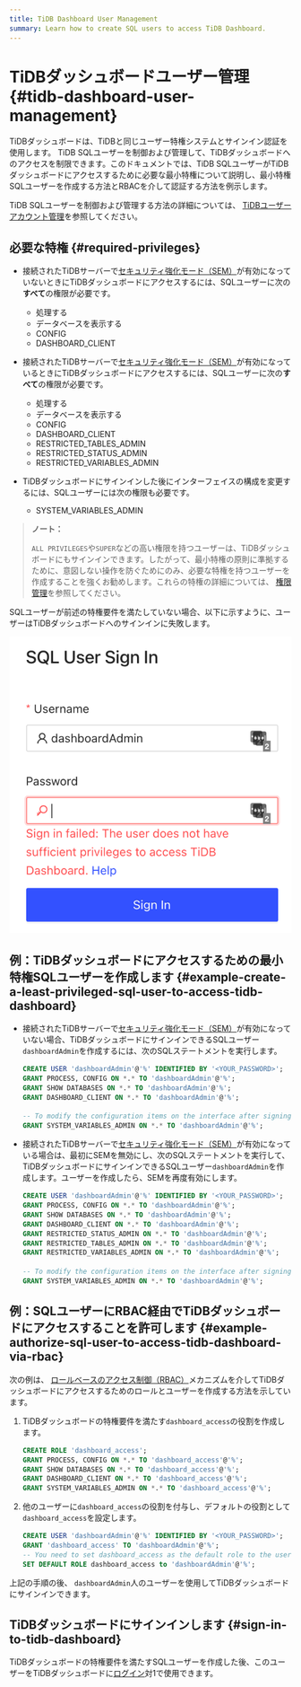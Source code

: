 ```yaml
---
title: TiDB Dashboard User Management
summary: Learn how to create SQL users to access TiDB Dashboard.
---
```


# TiDBダッシュボードユーザー管理 {#tidb-dashboard-user-management}

TiDBダッシュボードは、TiDBと同じユーザー特権システムとサインイン認証を使用します。 TiDB SQLユーザーを制御および管理して、TiDBダッシュボードへのアクセスを制限できます。このドキュメントでは、TiDB SQLユーザーがTiDBダッシュボードにアクセスするために必要な最小特権について説明し、最小特権SQLユーザーを作成する方法とRBACを介して認証する方法を例示します。

TiDB SQLユーザーを制御および管理する方法の詳細については、 [TiDBユーザーアカウント管理](/user-account-management.md)を参照してください。

## 必要な特権 {#required-privileges}

-   接続されたTiDBサーバーで[セキュリティ強化モード（SEM）](/system-variables.md#tidb_enable_enhanced_security)が有効になっていないときにTiDBダッシュボードにアクセスするには、SQLユーザーに次の**すべて**の権限が必要です。

    -   処理する
    -   データベースを表示する
    -   CONFIG
    -   DASHBOARD_CLIENT

-   接続されたTiDBサーバーで[セキュリティ強化モード（SEM）](/system-variables.md#tidb_enable_enhanced_security)が有効になっているときにTiDBダッシュボードにアクセスするには、SQLユーザーに次の**すべて**の権限が必要です。

    -   処理する
    -   データベースを表示する
    -   CONFIG
    -   DASHBOARD_CLIENT
    -   RESTRICTED_TABLES_ADMIN
    -   RESTRICTED_STATUS_ADMIN
    -   RESTRICTED_VARIABLES_ADMIN

-   TiDBダッシュボードにサインインした後にインターフェイスの構成を変更するには、SQLユーザーには次の権限も必要です。

    -   SYSTEM_VARIABLES_ADMIN

> **ノート：**
>
> `ALL PRIVILEGES`や`SUPER`などの高い権限を持つユーザーは、TiDBダッシュボードにもサインインできます。したがって、最小特権の原則に準拠するために、意図しない操作を防ぐためにのみ、必要な特権を持つユーザーを作成することを強くお勧めします。これらの特権の詳細については、 [権限管理](/privilege-management.md)を参照してください。

SQLユーザーが前述の特権要件を満たしていない場合、以下に示すように、ユーザーはTiDBダッシュボードへのサインインに失敗します。

![insufficient-privileges](/media/dashboard/dashboard-user-insufficient-privileges.png)

## 例：TiDBダッシュボードにアクセスするための最小特権SQLユーザーを作成します {#example-create-a-least-privileged-sql-user-to-access-tidb-dashboard}

-   接続されたTiDBサーバーで[セキュリティ強化モード（SEM）](/system-variables.md#tidb_enable_enhanced_security)が有効になっていない場合、TiDBダッシュボードにサインインできるSQLユーザー`dashboardAdmin`を作成するには、次のSQLステートメントを実行します。

    ```sql
    CREATE USER 'dashboardAdmin'@'%' IDENTIFIED BY '<YOUR_PASSWORD>';
    GRANT PROCESS, CONFIG ON *.* TO 'dashboardAdmin'@'%';
    GRANT SHOW DATABASES ON *.* TO 'dashboardAdmin'@'%';
    GRANT DASHBOARD_CLIENT ON *.* TO 'dashboardAdmin'@'%';

    -- To modify the configuration items on the interface after signing in to TiDB Dashboard, the user-defined SQL user must be granted with the following privilege.
    GRANT SYSTEM_VARIABLES_ADMIN ON *.* TO 'dashboardAdmin'@'%';
    ```

-   接続されたTiDBサーバーで[セキュリティ強化モード（SEM）](/system-variables.md#tidb_enable_enhanced_security)が有効になっている場合は、最初にSEMを無効にし、次のSQLステートメントを実行して、TiDBダッシュボードにサインインできるSQLユーザー`dashboardAdmin`を作成します。ユーザーを作成したら、SEMを再度有効にします。

    ```sql
    CREATE USER 'dashboardAdmin'@'%' IDENTIFIED BY '<YOUR_PASSWORD>';
    GRANT PROCESS, CONFIG ON *.* TO 'dashboardAdmin'@'%';
    GRANT SHOW DATABASES ON *.* TO 'dashboardAdmin'@'%';
    GRANT DASHBOARD_CLIENT ON *.* TO 'dashboardAdmin'@'%';
    GRANT RESTRICTED_STATUS_ADMIN ON *.* TO 'dashboardAdmin'@'%';
    GRANT RESTRICTED_TABLES_ADMIN ON *.* TO 'dashboardAdmin'@'%';
    GRANT RESTRICTED_VARIABLES_ADMIN ON *.* TO 'dashboardAdmin'@'%';

    -- To modify the configuration items on the interface after signing in to TiDB Dashboard, the user-defined SQL user must be granted with the following privilege.
    GRANT SYSTEM_VARIABLES_ADMIN ON *.* TO 'dashboardAdmin'@'%';
    ```

## 例：SQLユーザーにRBAC経由でTiDBダッシュボードにアクセスすることを許可します {#example-authorize-sql-user-to-access-tidb-dashboard-via-rbac}

次の例は、 [ロールベースのアクセス制御（RBAC）](/role-based-access-control.md)メカニズムを介してTiDBダッシュボードにアクセスするためのロールとユーザーを作成する方法を示しています。

1.  TiDBダッシュボードの特権要件を満たす`dashboard_access`の役割を作成します。

    ```sql
    CREATE ROLE 'dashboard_access';
    GRANT PROCESS, CONFIG ON *.* TO 'dashboard_access'@'%';
    GRANT SHOW DATABASES ON *.* TO 'dashboard_access'@'%';
    GRANT DASHBOARD_CLIENT ON *.* TO 'dashboard_access'@'%';
    GRANT SYSTEM_VARIABLES_ADMIN ON *.* TO 'dashboard_access'@'%';
    ```

2.  他のユーザーに`dashboard_access`の役割を付与し、デフォルトの役割として`dashboard_access`を設定します。

    ```sql
    CREATE USER 'dashboardAdmin'@'%' IDENTIFIED BY '<YOUR_PASSWORD>';
    GRANT 'dashboard_access' TO 'dashboardAdmin'@'%';
    -- You need to set dashboard_access as the default role to the user
    SET DEFAULT ROLE dashboard_access to 'dashboardAdmin'@'%';
    ```

上記の手順の後、 `dashboardAdmin`人のユーザーを使用してTiDBダッシュボードにサインインできます。

## TiDBダッシュボードにサインインします {#sign-in-to-tidb-dashboard}

TiDBダッシュボードの特権要件を満たすSQLユーザーを作成した後、このユーザーをTiDBダッシュボードに[ログイン](/dashboard/dashboard-access.md#sign-in)対1で使用できます。
